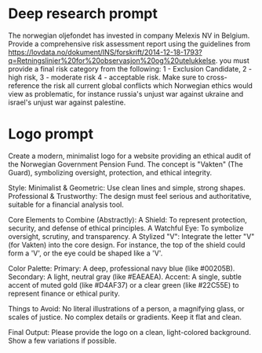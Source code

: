 # Deep research prompt

The norwegian oljefondet has invested in company Melexis NV in Belgium. Provide a comprehensive risk assessment report using the guidelines from https://lovdata.no/dokument/INS/forskrift/2014-12-18-1793?q=Retningslinjer%20for%20observasjon%20og%20utelukkelse. you must provide a final risk category from the following: 1 - Exclusion Candidate, 2 - high risk, 3 - moderate risk 4 - acceptable risk. Make sure to cross-reference the risk all current global conflicts which Norwegian ethics would view as problematic, for instance russia's unjust war against ukraine and israel's unjust war against palestine.

# Logo prompt
Create a modern, minimalist logo for a website providing an ethical audit of the Norwegian Government Pension Fund. The concept is "Vakten" (The Guard), symbolizing oversight, protection, and ethical integrity.

Style:
Minimalist & Geometric: Use clean lines and simple, strong shapes.
Professional & Trustworthy: The design must feel serious and authoritative, suitable for a financial analysis tool.

Core Elements to Combine (Abstractly):
A Shield: To represent protection, security, and defense of ethical principles.
A Watchful Eye: To symbolize oversight, scrutiny, and transparency.
A Stylized "V": Integrate the letter "V" (for Vakten) into the core design. For instance, the top of the shield could form a 'V', or the eye could be shaped like a 'V'.

Color Palette:
Primary: A deep, professional navy blue (like #00205B).
Secondary: A light, neutral gray (like #EAEAEA).
Accent: A single, subtle accent of muted gold (like #D4AF37) or a clear green (like #22C55E) to represent finance or ethical purity.

Things to Avoid:
No literal illustrations of a person, a magnifying glass, or scales of justice.
No complex details or gradients. Keep it flat and clean.

Final Output:
Please provide the logo on a clean, light-colored background. Show a few variations if possible.
